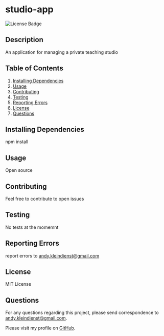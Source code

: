 # studio-app
![License Badge](https://img.shields.io/github/license/andykb9b13/studio-app)

## Description
An application for managing a private teaching studio

## Table of Contents
1. [Installing Dependencies](#installing-dependencies)
2. [Usage](#usage)
3. [Contributing](#contributing)
4. [Testing](#testing)
5. [Reporting Errors](#reporting-errors)
6. [License](#license)
7. [Questions](#questions)
            
## Installing Dependencies
npm install

## Usage
Open source

## Contributing
Feel free to contribute to open issues
            
## Testing
No tests at the momemnt
            
## Reporting Errors
report errors to andy.kleindienst@gmail.com

## License
MIT License

## Questions
For any questions regarding this project, please send correspondence to andy.kleindienst@gmail.com.

Please visit my profile on [GitHub](https://github.com/andykb9b13).